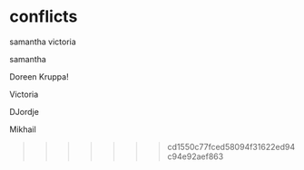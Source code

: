 # conflicts

samantha
victoria


samantha

Doreen Kruppa!


Victoria

DJordje 






























































































Mikhail
>>>>>>> cd1550c77fced58094f31622ed94c94e92aef863
